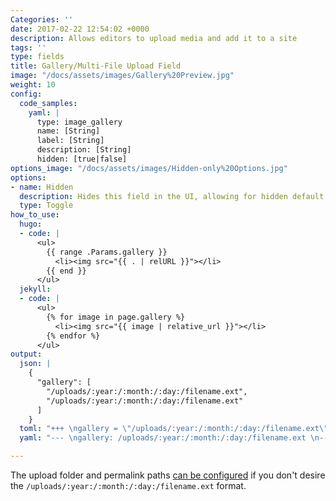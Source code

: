 ```yaml
---
Categories: ''
date: 2017-02-22 12:54:02 +0000
description: Allows editors to upload media and add it to a site
tags: ''
type: fields
title: Gallery/Multi-File Upload Field
image: "/docs/assets/images/Gallery%20Preview.jpg"
weight: 10
config:
  code_samples:
    yaml: |
      type: image_gallery
      name: [String]
      label: [String]
      description: [String]
      hidden: [true|false]
options_image: "/docs/assets/images/Hidden-only%20Options.jpg"
options:
- name: Hidden
  description: Hides this field in the UI, allowing for hidden default values.
  type: Toggle
how_to_use:
  hugo:
  - code: |
      <ul>
        {{ range .Params.gallery }}
          <li><img src="{{ . | relURL }}"></li>
        {{ end }}
      </ul>
  jekyll:
  - code: |
      <ul>
        {% for image in page.gallery %}
          <li><img src="{{ image | relative_url }}"></li>
        {% endfor %}
      </ul>
output:
  json: |
    {
      "gallery": [
        "/uploads/:year:/:month:/:day:/filename.ext",
        "/uploads/:year:/:month:/:day:/filename.ext"
      ]
    }
  toml: "+++ \ngallery = \"/uploads/:year:/:month:/:day:/filename.ext\"\n+++ \n"
  yaml: "--- \ngallery: /uploads/:year:/:month:/:day:/filename.ext \n--- \n"

---
```

The upload folder and permalink paths [can be configured](/docs/site-configuration/media-uploads/) if you don't desire the `/uploads/:year:/:month:/:day:/filename.ext` format.
